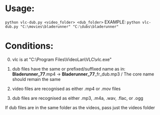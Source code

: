 # Usage:
`python vlc-dub.py <video_folder> <dub_folder>`
EXAMPLE:
`python vlc-dub.py "C:\movies\bladerunner" "C:\dubs\bladerunner"`

# Conditions:
0. vlc is at "C:\Program Files\VideoLan\VLC\vlc.exe"

1. dub files have the same or prefixed/suffixed name as in: **Bladerunner_77**.mp4 -> **Bladerunner_77**_fr_dub.mp3 / 
The core name should remain the same

2. video files are recognised as either .mp4 or .mov files

3. dub files are recognised as either .mp3, .m4a, .wav, .flac, or .ogg

If dub files are in the same folder as the videos, pass just the videos folder
